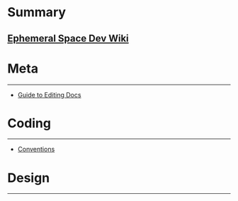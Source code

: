 # Summary

## [Ephemeral Space Dev Wiki](introduction.md)

Meta
====

---

- [Guide to Editing Docs](meta/guide-to-editing-docs.md)

Coding
====

---

- [Conventions](coding/code-conventions.md)

Design
====

---

